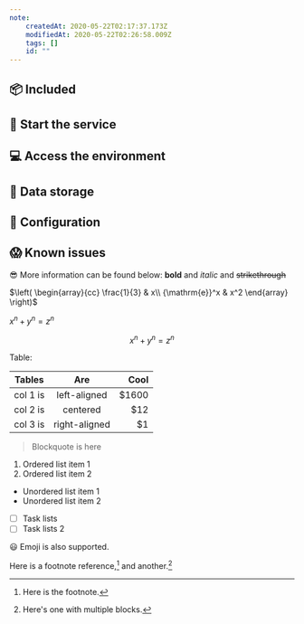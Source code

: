 ```yaml
---
note:
    createdAt: 2020-05-22T02:17:37.173Z
    modifiedAt: 2020-05-22T02:26:58.009Z
    tags: []
    id: ""
---
```

## 📦 Included
## 🏃 Start the service
## 💻 Access the environment
## 💾 Data storage
## 🔧 Configuration
## 😱 Known issues
😎 More information can be found below:
**bold** and _italic_ and ~~strikethrough~~

$\left( \begin{array}{cc} \frac{1}{3} & x\\ {\mathrm{e}}^x & x^2 \end{array} \right)$

$x^n + y^n = z^n$

$$x^n + y^n = z^n$$

Table:

| Tables   |      Are      |  Cool |
|----------|:----------------:|------:|
| col 1 is |  left-aligned | $1600 |
| col 2 is |    centered   |   $12 |
| col 3 is | right-aligned |    $1 |
    

> Blockquote is here

1. Ordered list item 1
2. Ordered list item 2

- Unordered list item 1
- Unordered list item 2

* [ ] Task lists
* [ ] Task lists 2

:smiley: Emoji is also supported.

Here is a footnote reference,[^1] and another.[^longnote]

[^1]: Here is the footnote.
[^longnote]: Here's one with multiple blocks.
